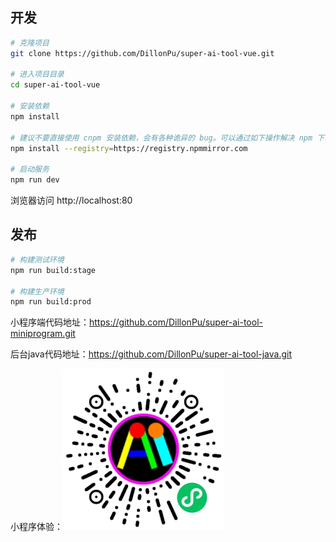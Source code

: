 ## 开发

```bash
# 克隆项目
git clone https://github.com/DillonPu/super-ai-tool-vue.git

# 进入项目目录
cd super-ai-tool-vue

# 安装依赖
npm install

# 建议不要直接使用 cnpm 安装依赖，会有各种诡异的 bug。可以通过如下操作解决 npm 下载速度慢的问题
npm install --registry=https://registry.npmmirror.com

# 启动服务
npm run dev
```

浏览器访问 http://localhost:80

## 发布

```bash
# 构建测试环境
npm run build:stage

# 构建生产环境
npm run build:prod
```

小程序端代码地址：https://github.com/DillonPu/super-ai-tool-miniprogram.git

后台java代码地址：https://github.com/DillonPu/super-ai-tool-java.git

小程序体验：![AI超级小助手](./super_ai_mini.jpg)

